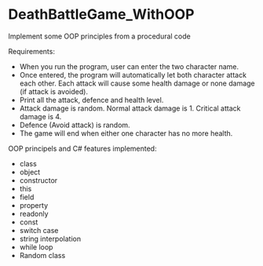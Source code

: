 # DeathBattleGame_WithOOP
Implement some OOP principles from a procedural code

Requirements:
- When you run the program, user can enter the two character name.
- Once entered, the program will automatically let both character attack each other. Each attack will cause some health damage or none damage (if attack is avoided).
- Print all the attack, defence and health level.
- Attack damage is random. Normal attack damage is 1. Critical attack damage is 4.
- Defence (Avoid attack) is random. 
- The game will end when either one character has no more health.

OOP principels and C# features implemented:
- class
- object
- constructor
- this
- field
- property
- readonly 
- const
- switch case
- string interpolation
- while loop
- Random class

